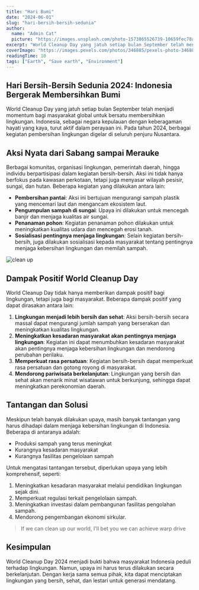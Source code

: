 ```yaml
---
title: "Hari Bumi"
date: "2024-06-01"
slug: "hari-bersih-bersih-sedunia"
author:
  name: "Admin Cat"
  picture: "https://images.unsplash.com/photo-1573865526739-10659fec78a5?q=80&w=1915&auto=format&fit=crop&ixlib=rb-4.0.3&ixid=M3wxMjA3fDB8MHxwaG90by1wYWdlfHx8fGVufDB8fHx8fA%3D%3D"
excerpt: "World Cleanup Day yang jatuh setiap bulan September telah menjadi momentum bagi masyarakat global untuk bersatu membersihkan lingkungan."
coverImage: "https://images.pexels.com/photos/346885/pexels-photo-346885.jpeg?auto=compress&cs=tinysrgb&w=5184&h=3456&dpr=1"
readingTime: 10
tags: ["Earth", "Save earth", "Environment"]
---
```


## Hari Bersih-Bersih Sedunia 2024: Indonesia Bergerak Membersihkan Bumi

World Cleanup Day yang jatuh setiap bulan September telah menjadi momentum bagi masyarakat global untuk bersatu membersihkan lingkungan. Indonesia, sebagai negara kepulauan dengan keberagaman hayati yang kaya, turut aktif dalam perayaan ini. Pada tahun 2024, berbagai kegiatan pembersihan lingkungan digelar di seluruh penjuru Nusantara.

## Aksi Nyata dari Sabang sampai Merauke

Berbagai komunitas, organisasi lingkungan, pemerintah daerah, hingga individu berpartisipasi dalam kegiatan bersih-bersih. Aksi ini tidak hanya berfokus pada kawasan perkotaan, tetapi juga menyasar wilayah pesisir, sungai, dan hutan. Beberapa kegiatan yang dilakukan antara lain:

- **Pembersihan pantai**: Aksi ini bertujuan mengurangi sampah plastik yang mencemari laut dan mengancam ekosistem laut.
- **Pengumpulan sampah di sungai**: Upaya ini dilakukan untuk mencegah banjir dan menjaga kualitas air sungai.
- **Penanaman pohon**: Kegiatan penanaman pohon dilakukan untuk meningkatkan kualitas udara dan mencegah erosi tanah.
- **Sosialisasi pentingnya menjaga lingkungan**: Selain kegiatan bersih-bersih, juga dilakukan sosialisasi kepada masyarakat tentang pentingnya menjaga kebersihan lingkungan dan memilah sampah.

<img src="https://images.pexels.com/photos/7657043/pexels-photo-7657043.jpeg?auto=compress&cs=tinysrgb&w=1260&h=750&dpr=1" alt="clean up"></img>

## Dampak Positif World Cleanup Day

World Cleanup Day tidak hanya memberikan dampak positif bagi lingkungan, tetapi juga bagi masyarakat. Beberapa dampak positif yang dapat dirasakan antara lain:

1. **Lingkungan menjadi lebih bersih dan sehat**: Aksi bersih-bersih secara massal dapat mengurangi jumlah sampah yang berserakan dan meningkatkan kualitas lingkungan.
2. **Meningkatkan kesadaran masyarakat akan pentingnya menjaga lingkungan**: Kegiatan ini dapat menumbuhkan kesadaran masyarakat akan pentingnya menjaga kebersihan lingkungan dan mendorong perubahan perilaku.
3. **Memperkuat rasa persatuan**: Kegiatan bersih-bersih dapat memperkuat rasa persatuan dan gotong royong di masyarakat.
4. **Mendorong pariwisata berkelanjutan**: Lingkungan yang bersih dan sehat akan menarik minat wisatawan untuk berkunjung, sehingga dapat meningkatkan perekonomian daerah.

## Tantangan dan Solusi

Meskipun telah banyak dilakukan upaya, masih banyak tantangan yang harus dihadapi dalam menjaga kebersihan lingkungan di Indonesia. Beberapa di antaranya adalah:

- Produksi sampah yang terus meningkat
- Kurangnya kesadaran masyarakat
- Kurangnya fasilitas pengelolaan sampah

Untuk mengatasi tantangan tersebut, diperlukan upaya yang lebih komprehensif, seperti:

1. Meningkatkan kesadaran masyarakat melalui pendidikan lingkungan sejak dini.
2. Memperkuat regulasi terkait pengelolaan sampah.
3. Meningkatkan investasi dalam pembangunan fasilitas pengolahan sampah.
4. Mendorong pengembangan ekonomi sirkular.

> If we can clean up our world, I'll bet you we can achieve warp drive

## Kesimpulan

World Cleanup Day 2024 menjadi bukti bahwa masyarakat Indonesia peduli terhadap lingkungan. Namun, upaya ini harus terus dilakukan secara berkelanjutan. Dengan kerja sama semua pihak, kita dapat menciptakan lingkungan yang bersih, sehat, dan lestari untuk generasi mendatang.
